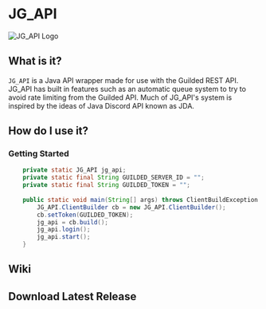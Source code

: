 # JG_API
![JG_API Logo](https://i.gyazo.com/a2e8fe48ff262584be665e1bc5d2bfc3.png)
## What is it?
`JG_API` is a Java API wrapper made for use with the Guilded REST API. JG_API has built in features such as an automatic queue system to try to avoid rate limiting from the Guilded API. Much of JG_API's system is inspired by the ideas of Java Discord API known as JDA.
## How do I use it?
### Getting Started
```java
    private static JG_API jg_api;
    private static final String GUILDED_SERVER_ID = "";
    private static final String GUILDED_TOKEN = "";
    
    public static void main(String[] args) throws ClientBuildException {
        JG_API.ClientBuilder cb = new JG_API.ClientBuilder();
        cb.setToken(GUILDED_TOKEN);
        jg_api = cb.build();
        jg_api.login();
        jg_api.start();
    }
```
## Wiki

## Download Latest Release